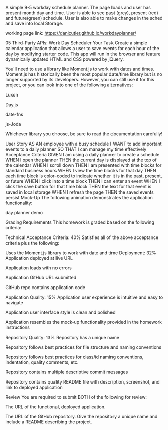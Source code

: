 A simple 9-5 workday schedule planner. The page loads and user has present month day and time. User is able to see past (grey), present (red) and future(green) schedule. User is also able to make changes in the sched and save into local Storage.

working page link: https://danicutler.github.io/workdayplanner/








05 Third-Party APIs: Work Day Scheduler
Your Task
Create a simple calendar application that allows a user to save events for each hour of the day by modifying starter code. This app will run in the browser and feature dynamically updated HTML and CSS powered by jQuery.

You'll need to use a library like Moment.js to work with dates and times. Moment.js has historically been the most popular date/time library but is no longer supported by its developers. However, you can still use it for this project, or you can look into one of the following alternatives:

Luxon

Day.js

date-fns

js-Joda

Whichever library you choose, be sure to read the documentation carefully!

User Story
AS AN employee with a busy schedule
I WANT to add important events to a daily planner
SO THAT I can manage my time effectively
Acceptance Criteria
GIVEN I am using a daily planner to create a schedule
WHEN I open the planner
THEN the current day is displayed at the top of the calendar
WHEN I scroll down
THEN I am presented with time blocks for standard business hours
WHEN I view the time blocks for that day
THEN each time block is color-coded to indicate whether it is in the past, present, or future
WHEN I click into a time block
THEN I can enter an event
WHEN I click the save button for that time block
THEN the text for that event is saved in local storage
WHEN I refresh the page
THEN the saved events persist
Mock-Up
The following animation demonstrates the application functionality:

day planner demo

Grading Requirements
This homework is graded based on the following criteria:

Technical Acceptance Criteria: 40%
Satisfies all of the above acceptance criteria plus the following:

Uses the Moment.js library to work with date and time
Deployment: 32%
Application deployed at live URL

Application loads with no errors

Application GitHub URL submitted

GitHub repo contains application code

Application Quality: 15%
Application user experience is intuitive and easy to navigate

Application user interface style is clean and polished

Application resembles the mock-up functionality provided in the homework instructions

Repository Quality: 13%
Repository has a unique name

Repository follows best practices for file structure and naming conventions

Repository follows best practices for class/id naming conventions, indentation, quality comments, etc.

Repository contains multiple descriptive commit messages

Repository contains quality README file with description, screenshot, and link to deployed application

Review
You are required to submit BOTH of the following for review:

The URL of the functional, deployed application.

The URL of the GitHub repository. Give the repository a unique name and include a README describing the project.
